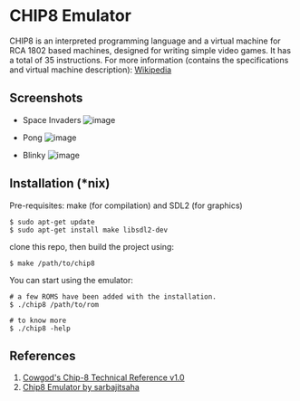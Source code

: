 # CHIP8 Emulator
CHIP8 is an interpreted programming language and a virtual machine for RCA 1802 based machines, designed for writing simple video games.
It has a total of 35 instructions.
For more information (contains the specifications and virtual machine description):
[Wikipedia](https://en.wikipedia.org/wiki/CHIP-8)

## Screenshots
- Space Invaders
  ![image](https://github.com/user-attachments/assets/3fec2251-4aba-4e92-9b32-a7e3c81c7fc6)

- Pong
  ![image](https://github.com/user-attachments/assets/9e2b22f0-48c4-4ab1-b763-1f46ec24cd75)

- Blinky
  ![image](https://github.com/user-attachments/assets/a692cec6-b9e2-4a5d-899c-9489c0de271b)

   

## Installation (*nix)

Pre-requisites: make (for compilation) and SDL2 (for graphics)
```
$ sudo apt-get update
$ sudo apt-get install make libsdl2-dev
```

clone this repo, then build the project using:
```
$ make /path/to/chip8
```

You can start using the emulator:
```
# a few ROMS have been added with the installation.
$ ./chip8 /path/to/rom

# to know more
$ ./chip8 -help
```

## References
1. [Cowgod's Chip-8 Technical Reference v1.0](http://devernay.free.fr/hacks/chip8/C8TECH10.HTM)
2. [Chip8 Emulator by sarbajitsaha](https://github.com/sarbajitsaha/Chip-8-Emulator)
